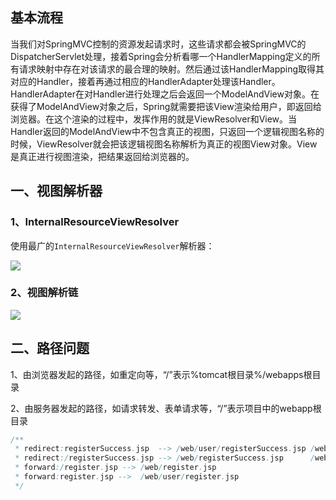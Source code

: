 

## 基本流程

当我们对SpringMVC控制的资源发起请求时，这些请求都会被SpringMVC的DispatcherServlet处理，接着Spring会分析看哪一个HandlerMapping定义的所有请求映射中存在对该请求的最合理的映射。然后通过该HandlerMapping取得其对应的Handler，接着再通过相应的HandlerAdapter处理该Handler。HandlerAdapter在对Handler进行处理之后会返回一个ModelAndView对象。在获得了ModelAndView对象之后，Spring就需要把该View渲染给用户，即返回给浏览器。在这个渲染的过程中，发挥作用的就是ViewResolver和View。当Handler返回的ModelAndView中不包含真正的视图，只返回一个逻辑视图名称的时候，ViewResolver就会把该逻辑视图名称解析为真正的视图View对象。View是真正进行视图渲染，把结果返回给浏览器的。

## 一、视图解析器

### 1、InternalResourceViewResolver

使用最广的`InternalResourceViewResolver`解析器：

![](http://ot0aou666.bkt.clouddn.com/InternalResourceViewResolver%E8%A7%86%E5%9B%BE%E8%A7%A3%E6%9E%90%E5%99%A8.png)



### 2、视图解析链

![](http://ot0aou666.bkt.clouddn.com/%E8%A7%86%E5%9B%BE%E8%A7%A3%E6%9E%90%E9%93%BE.png)

## 二、路径问题

1、由浏览器发起的路径，如重定向等，“/”表示%tomcat根目录%/webapps根目录

2、由服务器发起的路径，如请求转发、表单请求等，“/”表示项目中的webapp根目录

```java
/**
 * redirect:registerSuccess.jsp  --> /web/user/registerSuccess.jsp /web/user/login.jsp
 * redirect:/registerSuccess.jsp --> /web/registerSuccess.jsp      /web/login.jsp
 * forward:/register.jsp --> /web/register.jsp
 * forward:register.jsp -->  /web/user/register.jsp
 */
```

